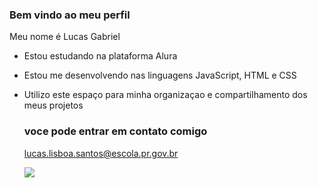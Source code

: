 ### Bem vindo ao meu perfil 

Meu nome é Lucas Gabriel 

- Estou estudando na plataforma Alura
- Estou me desenvolvendo nas linguagens JavaScript, HTML e CSS
- Utilizo este espaço para minha organizaçao e compartilhamento dos meus projetos

  ### voce pode entrar em contato comigo

  lucas.lisboa.santos@escola.pr.gov.br

  ![](https://media.tenor.com/i4KsDhmhaZsAAAAC/real-madrid-bellingham.gif)
  
